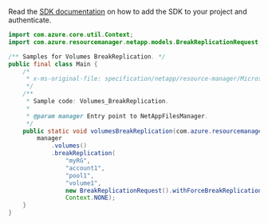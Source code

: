 Read the [SDK documentation](https://github.com/Azure/azure-sdk-for-java/blob/azure-resourcemanager-netapp_1.0.0-beta.8/sdk/netapp/azure-resourcemanager-netapp/README.md) on how to add the SDK to your project and authenticate.

```java
import com.azure.core.util.Context;
import com.azure.resourcemanager.netapp.models.BreakReplicationRequest;

/** Samples for Volumes BreakReplication. */
public final class Main {
    /*
     * x-ms-original-file: specification/netapp/resource-manager/Microsoft.NetApp/stable/2021-10-01/examples/Volumes_BreakReplication.json
     */
    /**
     * Sample code: Volumes_BreakReplication.
     *
     * @param manager Entry point to NetAppFilesManager.
     */
    public static void volumesBreakReplication(com.azure.resourcemanager.netapp.NetAppFilesManager manager) {
        manager
            .volumes()
            .breakReplication(
                "myRG",
                "account1",
                "pool1",
                "volume1",
                new BreakReplicationRequest().withForceBreakReplication(false),
                Context.NONE);
    }
}
```
